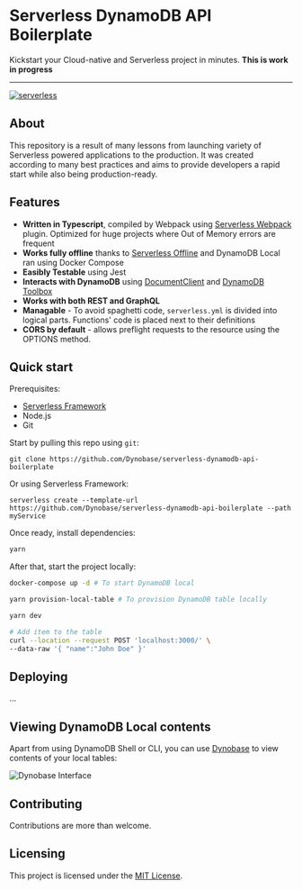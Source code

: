 # Serverless DynamoDB API Boilerplate

Kickstart your Cloud-native and Serverless project in minutes. **This is work in progress**

***

[![serverless](http://public.serverless.com/badges/v3.svg)](http://www.serverless.com)

## About

This repository is a result of many lessons from launching variety of Serverless powered applications to the production. It was created according to many best practices and aims to provide developers a rapid start while also being production-ready.

## Features

- **Written in Typescript**, compiled by Webpack using [Serverless Webpack](https://github.com/serverless-heaven/serverless-webpack) plugin. Optimized for huge projects where Out of Memory errors are frequent
- **Works fully offline** thanks to [Serverless Offline](https://github.com/dherault/serverless-offline) and DynamoDB Local ran using Docker Compose
- **Easibly Testable** using Jest
- **Interacts with DynamoDB** using [DocumentClient](https://docs.aws.amazon.com/AWSJavaScriptSDK/latest/AWS/DynamoDB/DocumentClient.html) and [DynamoDB Toolbox](http://dynamodbtoolbox.com/)
- **Works with both REST and GraphQL**
- **Managable** - To avoid spaghetti code, `serverless.yml` is divided into logical parts. Functions' code is placed next to their definitions
- **CORS by default** - allows preflight requests to the resource using the OPTIONS method.

## Quick start

Prerequisites:
- [Serverless Framework](https://serverless.com/)
- Node.js
- Git

Start by pulling this repo using `git`:

```
git clone https://github.com/Dynobase/serverless-dynamodb-api-boilerplate
```

Or using Serverless Framework:

```
serverless create --template-url https://github.com/Dynobase/serverless-dynamodb-api-boilerplate --path myService
```

Once ready, install dependencies:

```sh
yarn
```

After that, start the project locally:
```sh
docker-compose up -d # To start DynamoDB local

yarn provision-local-table # To provision DynamoDB table locally

yarn dev

# Add item to the table
curl --location --request POST 'localhost:3000/' \
--data-raw '{ "name":"John Doe" }'
```

## Deploying

...

## Viewing DynamoDB Local contents

Apart from using DynamoDB Shell or CLI, you can use [Dynobase](https://dynobase.dev) to view contents of your local tables:

![Dynobase Interface](https://i.imgur.com/5iJYB9J.png "Dynobase showing contents of Local DynamoDB instance")

## <a name="contributing"></a>Contributing

Contributions are more than welcome.

## <a name="licensing"></a>Licensing

This project is licensed under the [MIT License](./LICENSE.txt).

